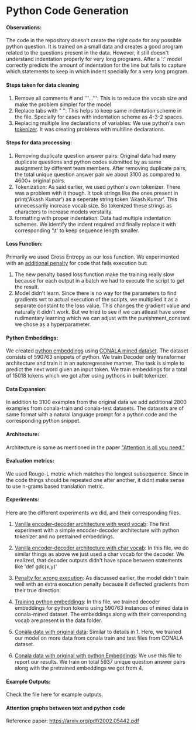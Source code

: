 # Python Code Generation

#### Observations:
The code in the repository doesn't create the right code for any possible python question. It is trained on a small data and creates a good program related to the questions present in the data. However, it still doesn't understand indentation properly for very long programs. After a ':' model correctly predicts the amount of indentation for the line but fails to capture which statements to keep in which indent specially for a very long program.


#### Steps taken for data cleaning
 1. Remove all comments \# and '''...''': This is to reduce the vocab size and make the problem simpler for the model
 2. Replace tabs with "    ": This helps to keep same indentation scheme in the file. Specially for cases with indentation scheme as 4-3-2 spaces.
 3. Replacing multiple line declarations of variables: We use python's own [tokenizer](https://docs.python.org/3/library/tokenize.html). It was creating problems with multiline declarations.  
  

#### Steps for data processing:
1. Removing duplicate question answer pairs: Original data had many duplicate questions and python codes submitted by as same assignment by different team members. After removing duplicate pairs, the total unique question answer pair we about 3100 as compared to 4600+ original pairs.
2. Tokenization: As said earlier, we used python's own tokenizer. There was a problem with it though. It took strings like the ones present in print('Akash Kumar') as a seperate string token 'Akash Kumar'. This unnecessarily increase vocab size. So tokenized these strings as characters to increase models verstality.
3. formatting with proper indentation: Data had multiple indentation schemes. We identify the indent required and finally replace it with corresponding '\t' to keep sequence length smaller.

#### Loss Function:
Primarily we used Cross Entropy as our loss function. We experimented with an [additional penalty](https://github.com/akashe/Python-Code-Generation/blob/main/Original_data_with_penalty.ipynb) for code that fails execution but:
1. The new penalty based loss function make the training really slow because for each output in a batch we had to execute the script to get the result.
2. Model didn't learn. Since there is no way for the parameters to find gradients wrt to actual execution of the scripts, we multiplied it as a separate constant to the loss value. This changes the gradient value and naturally it didn't work. But we tried to see if we can atleast have some rudimentary learning which we can adjust with the punishment_constant we chose as a hyperparameter.

#### Python Embeddings:
We created [python embeddings](https://github.com/akashe/Python-Code-Generation/blob/main/Python_Embeddings_on_CoNaLa_mined_data.ipynb) using [CONALA mined dataset](https://conala-corpus.github.io/). The dataset consists of 590763 snippets of python. We train Decoder only transformer architecture and train it in an autoregressive manner. The task is simple to predict the next word given an input token. We train embeddings for a total of 15018 tokens which we got after using pythons in built tokenizer. 

#### Data Expansion:
In addition to 3100 examples from the original data we add additional 2800 examples from conala-train and conala-test datasets. The datasets are of same format with a natural language prompt for a python code and the corresponding python snippet.

#### Architecture:
Architecture is same as mentioned in the paper ["Attention is all you need."](https://arxiv.org/abs/1706.03762)

#### Evaluation metrics:
We used Rouge-L metric which matches the longest subsequence. Since in the code things should be repeated one after another, it didnt make sense to use n-grams based translation metric.

#### Experiments:
Here are the different experiments we did, and their corresponding files.

1. [Vanilla encoder-decoder architecture with word vocab](https://github.com/akashe/Python-Code-Generation/blob/main/Vanilla_Enocder_Decoder_Architecture.ipynb):
    The first experiment with a simple encoder-decoder architecture with python tokenizer and no pretrained embeddings.

2. [Vanilla encoder-decoder architecture with char vocab](https://github.com/akashe/Python-Code-Generation/blob/main/Vanilla_Enocder_Decoder_Architecture_with_character_wise_decoder_vocab.ipynb):
    In this file, we do similar things as above we just used a char vocab for the decoder. We realized, that decoder outputs didn't have space between statements like 'def gdc(x,y)'
   
3. [Penalty for wrong execution](https://github.com/akashe/Python-Code-Generation/blob/main/Original_data_with_penalty.ipynb):
   As discussed earlier, the model didn't train well with an extra execution penalty because it deflected gradients from their true direction. 

4. [Training python embeddings](https://github.com/akashe/Python-Code-Generation/blob/main/Python_Embeddings_on_CoNaLa_mined_data.ipynb):
    In this file, we trained decoder embeddings for python tokens using 590763 instances of mined data in conala-mined dataset. The embeddings along with their corresponding vocab are present in the data folder.

5. [Conala data with original data](https://github.com/akashe/Python-Code-Generation/blob/main/Conala_with_original_data.ipynb):
    Similar to details in 1. Here, we trained our model on more data from conala train and test files from CONALA dataset.    

6. [Conala data with original with python Embeddings](https://github.com/akashe/Python-Code-Generation/blob/main/Conala_with_original_data_with_python_embeddings.ipynb):
    We use this file to report our results. We train on total 5937 unique question answer pairs along with the pretrained embeddings we got from 4.
   
#### Example Outputs:
Check the file here for example outputs.

#### Attention graphs between text and python code 

Reference paper:
https://arxiv.org/pdf/2002.05442.pdf
